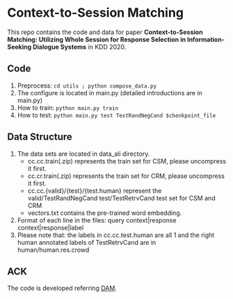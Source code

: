 # Context-to-Session Matching
This repo contains the code and data for paper **Context-to-Session Matching: Utilizing Whole Session for Response Selection in Information-Seeking Dialogue Systems** in KDD 2020.

## Code
1. Preprocess: ```cd utils ; python compose_data.py```
2. The configure is located in main.py (detailed introductions are in main.py)
3. How to train:
```python main.py train```
4. How to test:
```python main.py test TestRandNegCand $chenkpoint_file```

## Data Structure
1. The data sets are located in data_ali directory.
    - cc.cc.train(.zip) represents the train set for CSM, please uncompress it first.
    - cc.cr.train(.zip) represents the train set for CRM, please uncompress it first.
    - cc.cc.{valid}/{test}/{test.human} represent the valid/TestRandNegCand test/TestRetrvCand test set for CSM and CRM
    - vectors.txt contains the pre-trained word embedding.
2. Format of each line in the files: query context|response context|response|label
3. Please note that: the labels in cc.cc.test.human are all 1 and the right human annotated labels of TestRetrvCand are in human/human.res.crowd


## ACK
The code is developed referring [DAM](https://github.com/baidu/Dialogue/tree/master/DAM).
